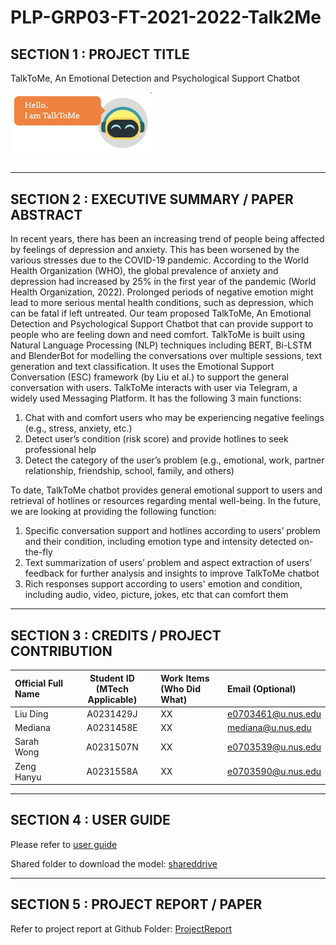 # PLP-GRP03-FT-2021-2022-Talk2Me

## SECTION 1 : PROJECT TITLE 
TalkToMe, An Emotional Detection and Psychological Support Chatbot

![img.png](Miscellaneous/img.png)


##

---

## SECTION 2 : EXECUTIVE SUMMARY / PAPER ABSTRACT

In recent years, there has been an increasing trend of people being affected by feelings of depression and anxiety. This has been worsened by the various stresses due to the COVID-19 pandemic. According to the World Health Organization (WHO), the global prevalence of anxiety and depression had increased by 25% in the first year of the pandemic (World Health Organization, 2022). Prolonged periods of negative emotion might lead to more serious mental health conditions, such as depression, which can be fatal if left untreated. 
Our team proposed TalkToMe, An Emotional Detection and Psychological Support Chatbot that can provide support to people who are feeling down and need comfort. TalkToMe is built using Natural Language Processing (NLP) techniques including BERT, Bi-LSTM and BlenderBot for modelling the conversations over multiple sessions, text generation and text classification. It uses the Emotional Support Conversation (ESC) framework (by Liu et al.) to support the general conversation with users.
TalkToMe interacts with user via Telegram, a widely used Messaging Platform. It has the following 3 main functions:
1. Chat with and comfort users who may be experiencing negative feelings (e.g., stress, anxiety, etc.)
2. Detect user’s condition (risk score) and provide hotlines to seek professional help
3. Detect the category of the user’s problem (e.g., emotional, work, partner relationship, friendship, school, family, and others)

To date, TalkToMe chatbot provides general emotional support to users and retrieval of hotlines or resources regarding mental well-being. In the future, we are looking at providing the following function:
1. Specific conversation support and hotlines according to users’ problem and their condition, including emotion type and intensity detected on-the-fly
2. Text summarization of users’ problem and aspect extraction of users’ feedback for further analysis and insights to improve TalkToMe chatbot
3. Rich responses support according to users' emotion and condition, including audio, video, picture, jokes, etc that can comfort them 

---

## SECTION 3 : CREDITS / PROJECT CONTRIBUTION

| Official Full Name  | Student ID (MTech Applicable)  | Work Items (Who Did What) | Email (Optional) |
| :------------ |:---------------:| :-----| :-----|
|Liu Ding | A0231429J |XX |e0703461@u.nus.edu |
| Mediana | A0231458E |  XX | mediana@u.nus.edu |
|Sarah Wong | A0231507N |XX | e0703539@u.nus.edu |
|Zeng Hanyu | A0231558A|XX |e0703590@u.nus.edu |
---

## SECTION 4 : USER GUIDE

Please refer to [user guide](https://github.com/mediana-medy/PLP-GRP03-FT-2021-2022-Talk2Me/ProjectReport/Group3_TalkToMe_UserGuide.pdf)

Shared folder to download the model:
[shareddrive](https://drive.google.com/drive/folders/1Bl9YKyL3kcCkyzXQ8ujgSVzVob9LvhU4?usp=sharing)

---
## SECTION 5 : PROJECT REPORT / PAPER
Refer to project report at Github Folder: [ProjectReport](https://github.com/mediana-medy/PLP-GRP03-FT-2021-2022-Talk2Me)



